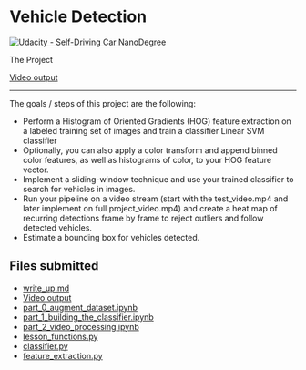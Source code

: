 # Vehicle Detection
[![Udacity - Self-Driving Car NanoDegree](https://s3.amazonaws.com/udacity-sdc/github/shield-carnd.svg)](http://www.udacity.com/drive)


The Project

[Video output](https://youtu.be/TNrvdw3tdho)

---

The goals / steps of this project are the following:

* Perform a Histogram of Oriented Gradients (HOG) feature extraction on a labeled training set of images and train a classifier Linear SVM classifier
* Optionally, you can also apply a color transform and append binned color features, as well as histograms of color, to your HOG feature vector. 
* Implement a sliding-window technique and use your trained classifier to search for vehicles in images.
* Run your pipeline on a video stream (start with the test_video.mp4 and later implement on full project_video.mp4) and create a heat map of recurring detections frame by frame to reject outliers and follow detected vehicles.
* Estimate a bounding box for vehicles detected.

Files submitted
--
* [write_up.md](write_up.md)
* [Video output]( https://youtu.be/TNrvdw3tdho)
* [part_0_augment_dataset.ipynb](part_0_augment_dataset.ipynb)
* [part_1_building_the_classifier.ipynb](part_1_building_the_classifier.ipynb)
* [part_2_video_processing.ipynb](part_2_video_processing.ipynb)
* [lesson_functions.py](lesson_functions.py)
* [classifier.py](classifier.py)
* [feature_extraction.py](feature_extraction.py)